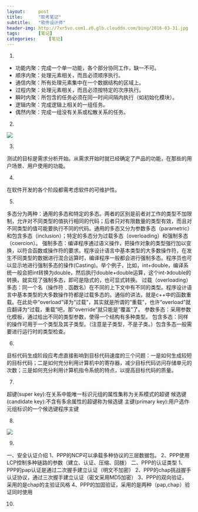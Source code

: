 ```yaml
---
layout:		post
title:		"软考笔记"
subtitle:	"软件设计师"
header-img:	http://7xr5vo.com1.z0.glb.clouddn.com/bing/2016-03-31.jpg
tags:		[笔记]
categories: 	[笔记]
---
```

1.
* 功能内聚：完成一个单一功能，各个部分协同工作，缺一不可。
* 顺序内聚：处理元素相关，而且必须顺序执行。
* 通信内聚：所有处理元素集中在一个数据结构的区域上。
* 过程内聚：处理元素相关，而且必须按特定的次序执行。
* 瞬时内聚：所包含的任务必须在同一时间间隔内执行（如初始化模块）。
* 逻辑内聚：完成逻辑上相关的一组任务。
* 偶然内聚：完成一组没有关系或松散关系的任务。

2.
![](http://7xr5vo.com1.z0.glb.clouddn.com/Selection_001.png)

3.
测试的目标是需求分析开始。从需求开始时就已经确定了产品的功能，在那些的用户场景、用户使用的功能。

4.
在软件开发的各个阶段都需考虑软件的可维护性。

5.
多态分为两种：通用的多态和特定的多态。两者的区别是前者对工作的类型不加限制，允许对不同类型的值执行相同的代码；后者只对有限数量的类型有效，而且对不同类型的值可能要执行不同的代码。通用的多态又分为参数多态（parametric）和包含多态（inclusion）；特定的多态分为过载多态（overloading）和强制多态（coercion）。
强制多态：编译程序通过语义操作，把操作对象的类型强行加以变换，以符合函数或操作符的要求。程序设计语言中基本类型的大多数操作符，在发生不同类型的数据进行混合运算时，编译程序一般都会进行强制多态。程序员也可以显示地进行强制多态的操作(Casting)。举个例子，比如，int+double，编译系统一般会把int转换为double，然后执行double+double运算，这个int-》double的转换，就实现了强制多态，即可是隐式的，也可显式转换。
过载（overloading）多态：同一个名（操作符﹑函数名）在不同的上下文中有不同的类型。程序设计语言中基本类型的大多数操作符都是过载多态的。通俗的讲法，就是c++中的函数重载。在此处中“overload”译为“过载”，其实就是所谓的“重载”，也许“overload”就应翻译为“过载，重载”吧，那“override”就只能是“覆盖”了。
参数多态：采用参数化模板，通过给出不同的类型参数，使得一个结构有多种类型。
包含多态：同样的操作可用于一个类型及其子类型。（注意是子类型，不是子类。）包含多态一般需要进行运行时的类型检查。

6.
目标代码生成阶段应考虑直接影响到目标代码速度的三个问题：一是如何生成较短的目标代码；二是如何充分利用计算机中的寄存器，减少目标代码访问存储单元的次数；三是如何充分利用计算机指令系统的特点，以提高目标代码的质量。

7.
超键(super key):在关系中能唯一标识元组的属性集称为关系模式的超键
候选键(candidate key):不含有多余属性的超键称为候选键
主键(primary key):用户选作元组标识的一个候选键程序主键

8.
![](http://7xr5vo.com1.z0.glb.clouddn.com/Selection_002.png)

9.
一、安全认证介绍
1、PPP的NCP可以承载多种协议的三层数据包。
2、PPP使用LCP控制多种链路的参数（建立、认证、压缩、回拨）
二、PPP的认证类型
1、PPP的pap认证是通过二次握手建立认证（明文不加密）
2、PPP的chap挑战握手认证协议，通过三次握手建立认证（密文采用MD5加密）
3、PPP的双向验证，采用的是chap的主验证风格
4、PPP的加固验证，采用的是两种（pap,chap）验证同时使用

10.

